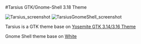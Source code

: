 #Tarsius GTK/Gnome-Shell 3.18 Theme

![Tarsius_screenshot](https://github.com/dotovr/tarsius-gtk-theme/blob/master/Screen1.png)
![TarsiusGnomeShell_screenshot](https://github.com/dotovr/tarsius-gtk-theme/blob/master/Screenshoot2.png)



Tarsius is a GTK theme base on [Yosemite GTK 3.14/3.16 Theme](http://kxmylo.deviantart.com/art/Yosemite-GTK-3-14-3-16-Theme-575639716)

Gnome Shell theme base on [White](http://gnome-look.org/content/show.php/White?content=173840)
